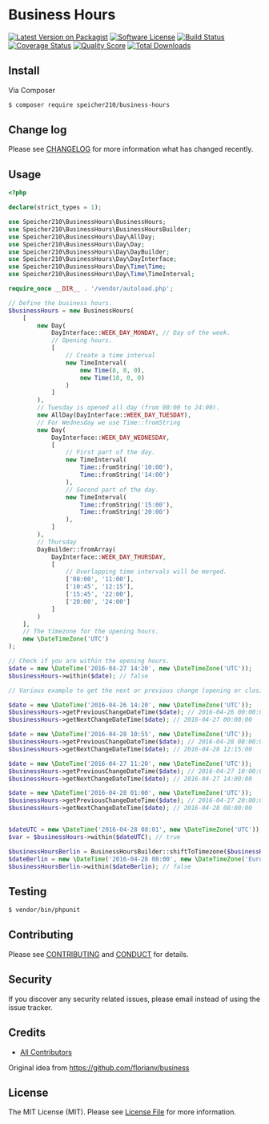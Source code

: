 # Business Hours

[![Latest Version on Packagist][ico-version]][link-packagist]
[![Software License][ico-license]](LICENSE.md)
[![Build Status][ico-travis]][link-travis]
[![Coverage Status][ico-scrutinizer]][link-scrutinizer]
[![Quality Score][ico-code-quality]][link-code-quality]
[![Total Downloads][ico-downloads]][link-downloads]

## Install

Via Composer

``` bash
$ composer require speicher210/business-hours
```

## Change log

Please see [CHANGELOG](CHANGELOG.md) for more information what has changed recently.

## Usage

```php
<?php

declare(strict_types = 1);

use Speicher210\BusinessHours\BusinessHours;
use Speicher210\BusinessHours\BusinessHoursBuilder;
use Speicher210\BusinessHours\Day\AllDay;
use Speicher210\BusinessHours\Day\Day;
use Speicher210\BusinessHours\Day\DayBuilder;
use Speicher210\BusinessHours\Day\DayInterface;
use Speicher210\BusinessHours\Day\Time\Time;
use Speicher210\BusinessHours\Day\Time\TimeInterval;

require_once __DIR__ . '/vendor/autoload.php';

// Define the business hours.
$businessHours = new BusinessHours(
    [
        new Day(
            DayInterface::WEEK_DAY_MONDAY, // Day of the week.
            // Opening hours.
            [
                // Create a time interval
                new TimeInterval(
                    new Time(8, 0, 0),
                    new Time(18, 0, 0)
                )
            ]
        ),
        // Tuesday is opened all day (from 00:00 to 24:00).
        new AllDay(DayInterface::WEEK_DAY_TUESDAY),
        // For Wednesday we use Time::fromString
        new Day(
            DayInterface::WEEK_DAY_WEDNESDAY,
            [
                // First part of the day.
                new TimeInterval(
                    Time::fromString('10:00'),
                    Time::fromString('14:00')
                ),
                // Second part of the day.
                new TimeInterval(
                    Time::fromString('15:00'),
                    Time::fromString('20:00')
                ),
            ]
        ),
        // Thursday
        DayBuilder::fromArray(
            DayInterface::WEEK_DAY_THURSDAY,
            [
                // Overlapping time intervals will be merged.
                ['08:00', '11:00'],
                ['10:45', '12:15'],
                ['15:45', '22:00'],
                ['20:00', '24:00']
            ]
        )
    ],
    // The timezone for the opening hours.
    new \DateTimeZone('UTC')
);

// Check if you are within the opening hours.
$date = new \DateTime('2016-04-27 14:20', new \DateTimeZone('UTC'));
$businessHours->within($date); // false

// Various example to get the next or previous change (opening or closing).

$date = new \DateTime('2016-04-26 14:20', new \DateTimeZone('UTC'));
$businessHours->getPreviousChangeDateTime($date); // 2016-04-26 00:00:00
$businessHours->getNextChangeDateTime($date); // 2016-04-27 00:00:00

$date = new \DateTime('2016-04-28 10:55', new \DateTimeZone('UTC'));
$businessHours->getPreviousChangeDateTime($date); // 2016-04-28 08:00:00
$businessHours->getNextChangeDateTime($date); // 2016-04-28 12:15:00

$date = new \DateTime('2016-04-27 11:20', new \DateTimeZone('UTC'));
$businessHours->getPreviousChangeDateTime($date); // 2016-04-27 10:00:00
$businessHours->getNextChangeDateTime($date); // 2016-04-27 14:00:00

$date = new \DateTime('2016-04-28 01:00', new \DateTimeZone('UTC'));
$businessHours->getPreviousChangeDateTime($date); // 2016-04-27 20:00:00
$businessHours->getNextChangeDateTime($date); // 2016-04-28 08:00:00


$dateUTC = new \DateTime('2016-04-28 08:01', new \DateTimeZone('UTC'));
$var = $businessHours->within($dateUTC); // true

$businessHoursBerlin = BusinessHoursBuilder::shiftToTimezone($businessHours, new \DateTimeZone('Europe/Berlin'));
$dateBerlin = new \DateTime('2016-04-28 08:00', new \DateTimeZone('Europe/Berlin'));
$businessHoursBerlin->within($dateBerlin); // false
```

## Testing

``` bash
$ vendor/bin/phpunit
```

## Contributing

Please see [CONTRIBUTING](CONTRIBUTING.md) and [CONDUCT](CONDUCT.md) for details.

## Security

If you discover any security related issues, please email instead of using the issue tracker.

## Credits

- [All Contributors][link-contributors]

Original idea from https://github.com/florianv/business

## License

The MIT License (MIT). Please see [License File](LICENSE.md) for more information.

[ico-version]: https://img.shields.io/packagist/v/Speicher210/business-hours.svg?style=flat-square
[ico-license]: https://img.shields.io/badge/license-MIT-brightgreen.svg?style=flat-square
[ico-travis]: https://img.shields.io/travis/Speicher210/business-hours/master.svg?style=flat-square
[ico-scrutinizer]: https://img.shields.io/scrutinizer/coverage/g/Speicher210/business-hours.svg?style=flat-square
[ico-code-quality]: https://img.shields.io/scrutinizer/g/Speicher210/business-hours.svg?style=flat-square
[ico-downloads]: https://img.shields.io/packagist/dt/Speicher210/business-hours.svg?style=flat-square

[link-packagist]: https://packagist.org/packages/Speicher210/business-hours
[link-travis]: https://travis-ci.org/Speicher210/business-hours
[link-scrutinizer]: https://scrutinizer-ci.com/g/Speicher210/business-hours/code-structure
[link-code-quality]: https://scrutinizer-ci.com/g/Speicher210/business-hours
[link-downloads]: https://packagist.org/packages/Speicher210/business-hours
[link-author]: https://github.com/dragosprotung
[link-contributors]: ../../contributors
